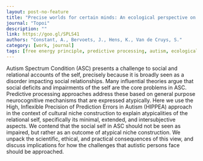 ```yaml
---
layout: post-no-feature
title: "Precise worlds for certain minds: An ecological perspective on the relational self in autism"
journal: "Topoi"
description: ""
link: https://goo.gl/SPLS41
authors: "Constant, A., Bervoets, J., Hens, K., Van de Cruys, S."
category: [work, journal]
tags: [free energy principle, predictive processing, autism, ecological, self]
---
```


Autism Spectrum Condition (ASC) presents a challenge to social and relational accounts of the self, precisely because it is broadly seen as a disorder impacting social relationships. Many influential theories argue that social deficits and impairments of the self are the core problems in ASC. Predictive processing approaches address these based on general purpose neurocognitive mechanisms that are expressed atypically. Here we use the High, Inflexible Precision of Prediction Errors in Autism (HIPPEA) approach in the context of cultural niche construction to explain atypicalities of the relational self, specifically its minimal, extended, and intersubjective aspects. We contend that the social self in ASC should not be seen as impaired, but rather as an outcome of atypical niche construction. We unpack the scientific, ethical, and practical consequences of this view, and discuss implications for how the challenges that autistic persons face should be approached.
